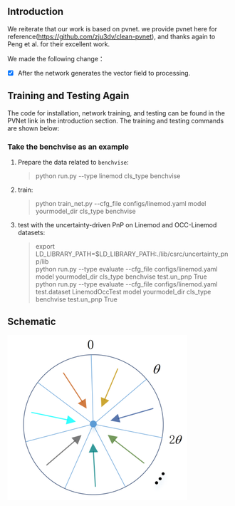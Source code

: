 
## Introduction
We reiterate that our work is based on pvnet. we provide pvnet here for reference(https://github.com/zju3dv/clean-pvnet), and thanks again to Peng et al. for their excellent work.

We made the following change：  
- [x]  After the network generates the vector field to processing.


## Training and Testing Again
The code for installation, network training, and testing can be found in the PVNet link in the introduction section. The training and testing commands are shown below:<br>

### Take the benchvise as an example
1. Prepare the data related to `benchvise`:<br>
    
    >python run.py --type linemod cls_type benchvise
    
2. train:<br>

    >python train_net.py --cfg_file configs/linemod.yaml model yourmodel_dir cls_type benchvise
    
      
3. test with the uncertainty-driven PnP on Linemod and OCC-Linemod datasets:<br>

    >export LD_LIBRARY_PATH=$LD_LIBRARY_PATH:./lib/csrc/uncertainty_pnp/lib<br>
    python run.py --type evaluate --cfg_file configs/linemod.yaml model yourmodel_dir cls_type benchvise test.un_pnp True<br>
    python run.py --type evaluate --cfg_file configs/linemod.yaml test.dataset LinemodOccTest model yourmodel_dir cls_type benchvise test.un_pnp True
    
   
## Schematic
![Schematic](https://github.com/YC0315/better_pvn_v1/blob/da189cb63a27f56a43a107d27fb6e42b4206bb18/design%20sketch/Schematic.png)



